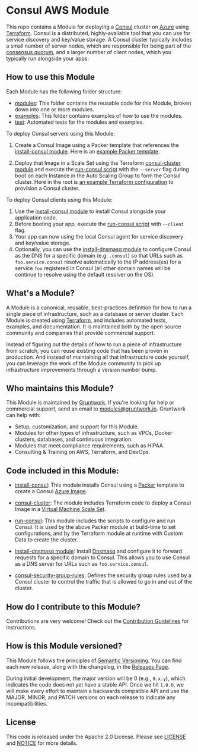 # Consul AWS Module

This repo contains a Module for deploying a [Consul](https://www.consul.io/) cluster on 
[Azure](https://azure.microsoft.com/) using [Terraform](https://www.terraform.io/). Consul is a distributed, highly-available 
tool that you can use for service discovery and key/value storage. A Consul cluster typically includes a small number
of server nodes, which are responsible for being part of the [consensus 
quorum](https://www.consul.io/docs/internals/consensus.html), and a larger number of client nodes, which you typically 
run alongside your apps:


## How to use this Module

Each Module has the following folder structure:

* [modules](/modules): This folder contains the reusable code for this Module, broken down into one or more modules.
* [examples](/examples): This folder contains examples of how to use the modules.
* [test](/test): Automated tests for the modules and examples.

To deploy Consul servers using this Module:

1. Create a Consul Image using a Packer template that references the [install-consul module](/modules/install-consul).
   Here is an [example Packer template](/examples/consul-ami#quick-start).  
   
1. Deploy that Image in a Scale Set using the Terraform [consul-cluster module](/modules/consul-cluster) 
   and execute the [run-consul script](/modules/run-consul) with the `--server` flag during boot on each 
   Instance in the Auto Scaling Group to form the Consul cluster. Here in the root is [an example Terraform 
   configuration](MAIN.md#quick-start) to provision a Consul cluster.

To deploy Consul clients using this Module:
 
1. Use the [install-consul module](/modules/install-consul) to install Consul alongside your application code.
1. Before booting your app, execute the [run-consul script](/modules/run-consul) with `--client` flag.
1. Your app can now using the local Consul agent for service discovery and key/value storage. 
1. Optionally, you can use the [install-dnsmasq module](/modules/install-dnsmasq) to configure Consul as the DNS for a
   specific domain (e.g. `.consul`) so that URLs such as `foo.service.consul` resolve automatically to the IP 
   address(es) for a service `foo` registered in Consul (all other domain names will be continue to resolve using the
   default resolver on the OS).
   
## What's a Module?

A Module is a canonical, reusable, best-practices definition for how to run a single piece of infrastructure, such 
as a database or server cluster. Each Module is created using [Terraform](https://www.terraform.io/), and
includes automated tests, examples, and documentation. It is maintained both by the open source community and 
companies that provide commercial support. 

Instead of figuring out the details of how to run a piece of infrastructure from scratch, you can reuse 
existing code that has been proven in production. And instead of maintaining all that infrastructure code yourself, 
you can leverage the work of the Module community to pick up infrastructure improvements through
a version number bump.
  
 
## Who maintains this Module?

This Module is maintained by [Gruntwork](http://www.gruntwork.io/). If you're looking for help or commercial 
support, send an email to [modules@gruntwork.io](mailto:modules@gruntwork.io?Subject=Consul%20Module). 
Gruntwork can help with:

* Setup, customization, and support for this Module.
* Modules for other types of infrastructure, such as VPCs, Docker clusters, databases, and continuous integration.
* Modules that meet compliance requirements, such as HIPAA.
* Consulting & Training on AWS, Terraform, and DevOps.


## Code included in this Module:

* [install-consul](/modules/install-consul): This module installs Consul using a
  [Packer](https://www.packer.io/) template to create a Consul 
  [Azure Image](https://docs.microsoft.com/en-us/azure/virtual-machines/linux/capture-image).

* [consul-cluster](/modules/consul-cluster): The module includes Terraform code to deploy a Consul Image in a [Virtual 
Machine Scale Set](https://docs.microsoft.com/en-us/azure/virtual-machine-scale-sets/). 
  
* [run-consul](/modules/run-consul): This module includes the scripts to configure and run Consul. It is used
  by the above Packer module at build-time to set configurations, and by the Terraform module at runtime 
  with Custom Data to create the cluster.

* [install-dnsmasq module](/modules/install-dnsmasq): Install [Dnsmasq](http://www.thekelleys.org.uk/dnsmasq/doc.html)
  and configure it to forward requests for a specific domain to Consul. This allows you to use Consul as a DNS server
  for URLs such as `foo.service.consul`.

* [consul-security-group-rules](/modules/consul-security-group-rules): Defines the security group rules used by a 
  Consul cluster to control the traffic that is allowed to go in and out of the cluster.

## How do I contribute to this Module?

Contributions are very welcome! Check out the [Contribution Guidelines](/CONTRIBUTING.md) for instructions.


## How is this Module versioned?

This Module follows the principles of [Semantic Versioning](http://semver.org/). You can find each new release, 
along with the changelog, in the [Releases Page](../../releases). 

During initial development, the major version will be 0 (e.g., `0.x.y`), which indicates the code does not yet have a 
stable API. Once we hit `1.0.0`, we will make every effort to maintain a backwards compatible API and use the MAJOR, 
MINOR, and PATCH versions on each release to indicate any incompatibilities. 


## License

This code is released under the Apache 2.0 License. Please see [LICENSE](/LICENSE) and [NOTICE](/NOTICE) for more 
details.

